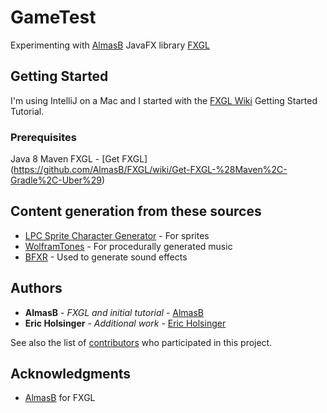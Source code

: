 # GameTest

Experimenting with [AlmasB](https://github.com/AlmasB) JavaFX library [FXGL](https://github.com/AlmasB/FXGL)

## Getting Started

I'm using IntelliJ on a Mac and I started with the [FXGL Wiki](https://github.com/AlmasB/FXGL/wiki/Introduction) Getting Started Tutorial. 

### Prerequisites

Java 8
Maven
FXGL - [Get FXGL] (https://github.com/AlmasB/FXGL/wiki/Get-FXGL-%28Maven%2C-Gradle%2C-Uber%29)


## Content generation from these sources

* [LPC Sprite Character Generator](http://gaurav.munjal.us/Universal-LPC-Spritesheet-Character-Generator/) - For sprites
* [WolframTones](http://tones.wolfram.com/generate/G10BkPZMEQ97GUwl7OPdckUz5774SqvpLY7y6jfMqB) - For procedurally generated music
* [BFXR](https://www.bfxr.net/) - Used to generate sound effects


## Authors
* **AlmasB** - *FXGL and initial tutorial* - [AlmasB](https://github.com/AlmasB)
* **Eric Holsinger** - *Additional work* - [Eric Holsinger](https://github.com/ericholsinger)

See also the list of [contributors](https://github.com/your/project/contributors) who participated in this project.


## Acknowledgments

* [AlmasB](https://github.com/AlmasB) for FXGL

